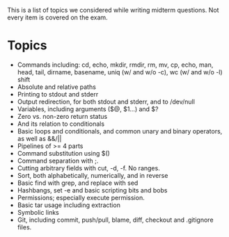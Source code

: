 
This is a list of topics we considered while writing midterm questions.
Not every item is covered on the exam.

# Topics
 * Commands including:
     cd, echo, mkdir, rmdir, rm, mv, cp, echo, man, head, tail, dirname,
     basename, uniq (w/ and w/o -c), wc (w/ and w/o -l) shift
 * Absolute and relative paths
 * Printing to stdout and stderr
 * Output redirection, for both stdout and stderr, and to /dev/null
 * Variables, including arguments ($@, $1…) and $?
 * Zero vs. non-zero return status
 * And its relation to conditionals
 * Basic loops and conditionals, and common unary and binary operators, as well as &&/||
 * Pipelines of >= 4 parts
 * Command substitution using $()
 * Command separation with ;.
 * Cutting arbitrary fields with cut, -d, -f. No ranges.
 * Sort, both alphabetically, numerically, and in reverse
 * Basic find with grep, and replace with sed
 * Hashbangs, set -e and basic scripting bits and bobs
 * Permissions; especially execute permission.
 * Basic tar usage including extraction
 * Symbolic links
 * Git, including commit, push/pull, blame, diff, checkout and .gitignore files.
